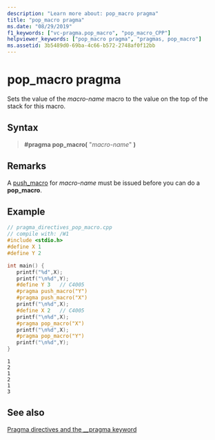 ```yaml
---
description: "Learn more about: pop_macro pragma"
title: "pop_macro pragma"
ms.date: "08/29/2019"
f1_keywords: ["vc-pragma.pop_macro", "pop_macro_CPP"]
helpviewer_keywords: ["pop_macro pragma", "pragmas, pop_macro"]
ms.assetid: 3b5489d0-69ba-4c66-b572-2748af0f12bb
---
```

# pop_macro pragma

Sets the value of the *macro-name* macro to the value on the top of the stack for this macro.

## Syntax

> **#pragma pop_macro(** "*macro-name*" **)**

## Remarks

A [push_macro](../preprocessor/push-macro.md) for *macro-name* must be issued before you can do a **pop_macro**.

## Example

```cpp
// pragma_directives_pop_macro.cpp
// compile with: /W1
#include <stdio.h>
#define X 1
#define Y 2

int main() {
   printf("%d",X);
   printf("\n%d",Y);
   #define Y 3   // C4005
   #pragma push_macro("Y")
   #pragma push_macro("X")
   printf("\n%d",X);
   #define X 2   // C4005
   printf("\n%d",X);
   #pragma pop_macro("X")
   printf("\n%d",X);
   #pragma pop_macro("Y")
   printf("\n%d",Y);
}
```

```Output
1
2
1
2
1
3
```

## See also

[Pragma directives and the __pragma keyword](../preprocessor/pragma-directives-and-the-pragma-keyword.md)
